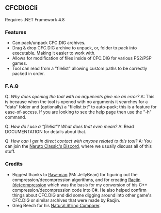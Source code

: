 ## CFCDIGCli
Requires .NET Framework 4.8

### Features
  - Can pack/unpack CFC.DIG archives.
  - Drag & drop CFC.DIG archive to unpack, or, folder to pack into executable. Making it easier to work with.
  - Allows for modification of files inside of CFC.DIG for various PS2/PSP games.
  - Tool can read from a "filelist" allowing custom paths to be correctly packed in order.

### F.A.Q

Q: _Why does opening the tool with no arguments give me an error?_
A: This is because when the tool is opened with no arguments it searches for a "data" folder and (optionally) a "filelist.txt" to auto-pack; this is a feature for ease-of-access. If you are looking to see the help page then use the "-h" command.

Q: _How do I use a "filelist"? What does that even mean?_
A: Read DOCUMENTATION for details about that.

Q: _How can I get in direct contact with anyone related to this tool?_
A: You can join the [Naruto Classic's Discord](https://discord.gg/jhKmg97), where we usually discuss all of this stuff.

### Credits
  - Biggest thanks to [Raw-man](https://github.com/Raw-man) (!Mr.JellyBean) for figuring out the compression/decompression algorithms, and for creating [Racjin (de)compression](https://github.com/Raw-man/Racjin-de-compression) which was the basis for my conversion of his C++ compression/decompression code into C#. He also helped confirm things about CFC.DIG and did some digging around into other game's CFC.DIG or similar archives that were made by Racjin.
  - Greg Beech for his [Natural String Comparer](https://stackoverflow.com/a/248613/10216412).
